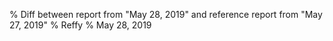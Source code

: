 % Diff between report from "May 28, 2019" and reference report from "May 27, 2019"
% Reffy
% May 28, 2019

